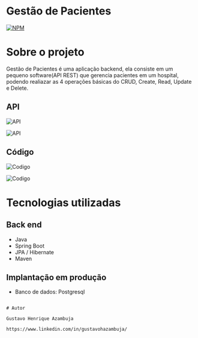 # Gestão de Pacientes
[![NPM](https://img.shields.io/npm/l/react)](https://github.com/devsuperior/sds1-wmazoni/blob/master/LICENSE) 

# Sobre o projeto

Gestão de Pacientes é uma aplicação backend, ela consiste em um pequeno software(API REST) que gerencia pacientes em um hospital, podendo realiazar as 4 operações básicas do CRUD, Create, Read, Update e Delete.



## API
![API](https://github.com/gustavoHazambuja/Images/blob/main/Gestao-Pacientes/API.png)

![API](https://github.com/gustavoHazambuja/Images/blob/main/Gestao-Pacientes/API2.png)

## Código

![Codigo](https://github.com/gustavoHazambuja/Images/blob/main/Gestao-Pacientes/Codigo.png)

![Codigo](https://github.com/gustavoHazambuja/Images/blob/main/Gestao-Pacientes/Codigo2.png)

# Tecnologias utilizadas
## Back end
- Java
- Spring Boot
- JPA / Hibernate
- Maven

## Implantação em produção
- Banco de dados: Postgresql


```

# Autor

Gustavo Henrique Azambuja

https://www.linkedin.com/in/gustavohazambuja/

